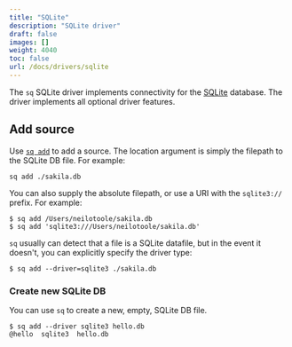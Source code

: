 ```yaml
---
title: "SQLite"
description: "SQLite driver"
draft: false
images: []
weight: 4040
toc: false
url: /docs/drivers/sqlite
---
```

The `sq` SQLite driver implements connectivity for
the [SQLite](https://www.sqlite.org) database.
The driver implements all optional driver features.

## Add source

Use [`sq add`](/docs/cmd/add) to add a source. The location argument is simply the
filepath to the SQLite DB file. For example:

```shell
sq add ./sakila.db
```

You can also supply the absolute filepath, or use a URI with the `sqlite3://` prefix.
For example:

```shell
$ sq add /Users/neilotoole/sakila.db
$ sq add 'sqlite3:///Users/neilotoole/sakila.db'
```

`sq` usually can detect that a file is a SQLite datafile, but in the event
it doesn't, you can explicitly specify the driver type:

```shell
$ sq add --driver=sqlite3 ./sakila.db
```

### Create new SQLite DB

You can use `sq` to create a new, empty, SQLite DB file.

```shell
$ sq add --driver sqlite3 hello.db
@hello  sqlite3  hello.db
```

